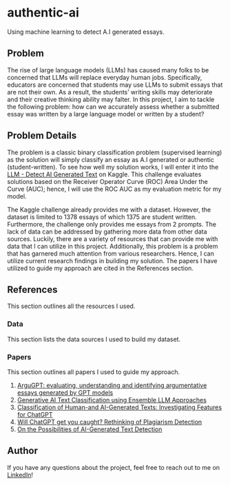 # authentic-ai
Using machine learning to detect A.I generated essays.

## Problem
The rise of large language models (LLMs) has caused many folks to be concerned that LLMs will replace everyday human jobs. Specifically, educators are concerned that students may use LLMs to submit essays that are not their own. As a result, the students’ writing skills may deteriorate and their creative thinking ability may falter. In this project, I aim to tackle the following problem: how can we accurately assess whether a submitted essay was written by a large language model or written by a student?

## Problem Details
The problem is a classic binary classification problem (supervised learning) as the solution will simply classify an essay as A.I generated or authentic (student-written). To see how well my solution works, I will enter it into the [LLM - Detect AI Generated Text](https://www.kaggle.com/competitions/llm-detect-ai-generated-text) on Kaggle. This challenge evaluates solutions based on the Receiver Operator Curve (ROC) Area Under the Curve (AUC); hence, I will use the ROC AUC as my evaluation metric for my model. 

The Kaggle challenge already provides me with a dataset. However, the dataset is limited to 1378 essays of which 1375 are student written. Furthermore, the challenge only provides me essays from 2 prompts. The lack of data can be addressed by gathering more data from other data sources. Luckily, there are a variety of resources that can provide me with data that I can utilize in this project. Additionally, this problem is a problem that has garnered much attention from various researchers. Hence, I can utilize current research findings in building my solution. The papers I have utilized to guide my approach are cited in the References section. 

## References
This section outlines all the resources I used.

### Data
This section lists the data sources I used to build my dataset.

### Papers
This section outlines all papers I used to guide my approach.

1. [ArguGPT: evaluating, understanding and identifying argumentative essays generated by GPT models](https://arxiv.org/abs/2304.07666)
2. [Generative AI Text Classification using Ensemble LLM Approaches](https://arxiv.org/pdf/2309.07755.pdf)
3. [Classification of Human-and AI-Generated Texts: Investigating Features for ChatGPT](https://arxiv.org/pdf/2308.05341.pdf)
4. [Will ChatGPT get you caught? Rethinking of Plagiarism Detection](https://arxiv.org/pdf/2302.04335.pdf)
5. [On the Possibilities of AI-Generated Text Detection](https://arxiv.org/abs/2304.04736)

## Author
If you have any questions about the project, feel free to reach out to me on [LinkedIn](https://www.linkedin.com/in/jinalshah2002/)!
